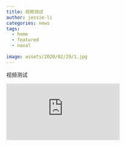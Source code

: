 ```yaml
---
title: 视频测试
author: jessie-li
categories: news
tags:
  - home
  - featured
  - naval
 
image: assets/2020/02/29/1.jpg
---
```

视频测试
<iframe frameborder="0" src="https://v.qq.com/txp/iframe/player.html?vid=s30370hhfb9" allowFullScreen="true"></iframe>
